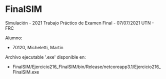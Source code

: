 # FinalSIM

Simulación - 2021
Trabajo Práctico de Examen Final - 07/07/2021
UTN - FRC

Alumno: 
- 70120, Micheletti, Martín

Archivo ejecutable '.exe' disponible en: 

- FinalSIM/Ejercicio216_FInalSIM/bin/Release/netcoreapp3.1/Ejercicio216_FInalSIM.exe
